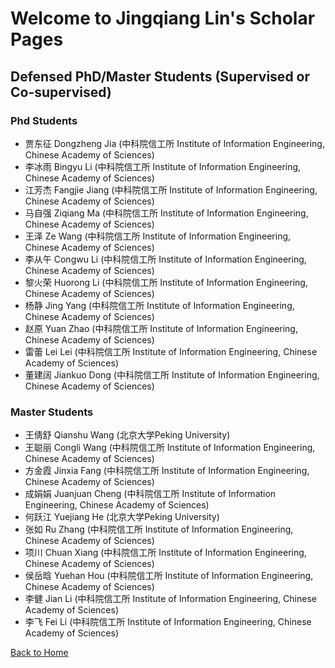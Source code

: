 # Welcome to Jingqiang Lin's Scholar Pages

## Defensed PhD/Master Students (Supervised or Co-supervised)

### Phd Students
- 贾东征 Dongzheng Jia (中科院信工所 Institute of Information Engineering, Chinese Academy of Sciences)
- 李冰雨 Bingyu Li (中科院信工所 Institute of Information Engineering, Chinese Academy of Sciences)
- 江芳杰 Fangjie Jiang (中科院信工所 Institute of Information Engineering, Chinese Academy of Sciences)
- 马自强 Ziqiang Ma (中科院信工所 Institute of Information Engineering, Chinese Academy of Sciences)
- 王泽 Ze Wang (中科院信工所 Institute of Information Engineering, Chinese Academy of Sciences)
- 李从午 Congwu Li (中科院信工所 Institute of Information Engineering, Chinese Academy of Sciences)
- 黎火荣 Huorong Li (中科院信工所 Institute of Information Engineering, Chinese Academy of Sciences)
- 杨静 Jing Yang (中科院信工所 Institute of Information Engineering, Chinese Academy of Sciences)
- 赵原 Yuan Zhao (中科院信工所 Institute of Information Engineering, Chinese Academy of Sciences)
- 雷蕾 Lei Lei (中科院信工所 Institute of Information Engineering, Chinese Academy of Sciences)
- 董建阔 Jiankuo Dong (中科院信工所 Institute of Information Engineering, Chinese Academy of Sciences)

### Master Students
- 王倩舒 Qianshu Wang (北京大学Peking University)
- 王聪丽 Congli Wang (中科院信工所 Institute of Information Engineering, Chinese Academy of Sciences)
- 方金霞 Jinxia Fang (中科院信工所 Institute of Information Engineering, Chinese Academy of Sciences)
- 成娟娟 Juanjuan Cheng (中科院信工所 Institute of Information Engineering, Chinese Academy of Sciences)
- 何跃江 Yuejiang He (北京大学Peking University)
- 张如 Ru Zhang (中科院信工所 Institute of Information Engineering, Chinese Academy of Sciences)
- 项川 Chuan Xiang (中科院信工所 Institute of Information Engineering, Chinese Academy of Sciences)
- 侯岳晗 Yuehan Hou (中科院信工所 Institute of Information Engineering, Chinese Academy of Sciences)
- 李健 Jian Li (中科院信工所 Institute of Information Engineering, Chinese Academy of Sciences)
- 李飞 Fei Li (中科院信工所 Institute of Information Engineering, Chinese Academy of Sciences)

[Back to Home](./index.html)
